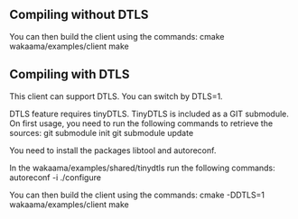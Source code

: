 Compiling without DTLS 
---------

You can then build the client using the commands:
cmake wakaama/examples/client
make

Compiling with DTLS
---------

This client can support DTLS. You can switch by DTLS=1.

DTLS feature requires tinyDTLS.
TinyDTLS is included as a GIT submodule. On first usage, you need to run the following commands to retrieve the sources:
git submodule init
git submodule update

You need to install the packages libtool and autoreconf.

In the wakaama/examples/shared/tinydtls run the following commands:
autoreconf -i
./configure

You can then build the client using the commands:
cmake -DDTLS=1 wakaama/examples/client
make


